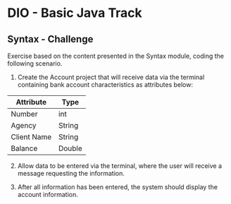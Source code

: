 # DIO - Basic Java Track

## Syntax - Challenge

Exercise based on the content presented in the Syntax module, coding the following scenario.
1. Create the Account project that will receive data via the terminal containing bank account characteristics as attributes below:

| Attribute   | Type   |  
|-------------|--------|
| Number      | int    |
| Agency      | String |
| Client Name | String |
| Balance     | Double |


2. Allow data to be entered via the terminal, where the user will receive a message requesting the information.

3. After all information has been entered, the system should display the account information.


